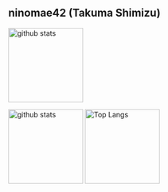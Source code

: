## ninomae42 (Takuma Shimizu)


<p align="left">
  <img alt="github stats" height="150px" src="http://github-profile-summary-cards.vercel.app/api/cards/profile-details?username=ninomae42&theme=tokyonight" />
</p>
<p align="left"> 
  <img alt="github stats" height="150px" src="https://github-readme-stats.vercel.app/api?username=ninomae42&theme=tokyonight&show_icons=true&count_private=true" />
  <img alt="Top Langs" height="150px" src="https://github-readme-stats.vercel.app/api/top-langs/?username=ninomae42&theme=tokyonight&layout=compact" />
</p>
